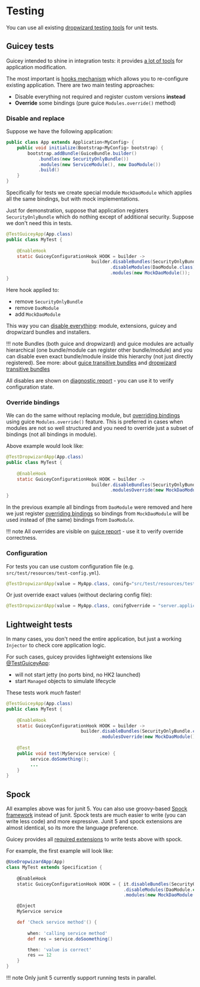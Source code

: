 # Testing

You can use all existing [dropwizard testing tools](https://www.dropwizard.io/en/stable/manual/testing.html) for unit tests.

## Guicey tests

Guicey intended to shine in integration tests: it provides [a lot of tools](guide/test/overview.md) for application modification.

The most important is [hooks mechanism](guide/hooks.md) which allows you to re-configure
existing application. There are two main testing approaches:

* Disable everything not required and register custom versions **instead**
* **Override** some bindings (pure guice `Modules.override()` method)

### Disable and replace

Suppose we have the following application:

```java 
public class App extends Application<MyConfig> {
    public void initialize(Bootstrap<MyConfig> bootstrap) {
        bootstrap.addBundle(GuiceBundle.builder()
            .bundles(new SecurityOnlyBundle())
            .modules(new ServiceModule(), new DaoModule())
            .build()
    }
}
```

Specifically for tests we create special module `MockDaoModule` which applies
all the same bindings, but with mock implementations.

Just for demonstration, suppose that application registers `SecurityOnlyBundle` which
do nothing except of additional security. Suppose we don't need this in tests.

```java
@TestGuiceyApp(App.class)
public class MyTest {   
    
    @EnableHook
    static GuiceyConfigurationHook HOOK = builder -> 
                                builder.disableBundles(SecurityOnlyBundle.class)
                                       .disableModules(DaoModule.class)
                                       .modules(new MockDaoModule());                
}
```

Here hook applied to:

- remove `SecurityOnlyBundle`
- remove `DaoModule`
- add `MockDaoModule`

This way you can [disable everything](guide/disables.md): module, extensions, guicey and
dropwizard bundles and installers.

!!! note
    Bundles (both guice and dropwizard) and guice modules are actually hierarchical (one bundle/module can register other bundle/module)
    and you can disable even exact bundle/module inside this hierarchy (not just directly registered).
    See more: about [guice transitive bundles](guide/guice/module-analysis.md#transitive-modules)
    and [dropwizard transitive bundles](guide/bundles.md#transitive-bundles-tracking)

All disables are shown on [diagnostic report](guide/diagnostic/configuration-report.md) - you can use it to verify 
configuration state. 
    
### Override bindings

We can do the same without replacing module, but [overriding bindings](guide/guice/override.md) using guice
`Modules.override()` feature. This is preferred in cases when modules are not so well
structured and you need to override just a subset of bindings (not all bindings in module).

Above example would look like:

```java
@TestDropwizardApp(App.class)
public class MyTest {    
    
    @EnableHook
    static GuiceyConfigurationHook HOOK = builder -> 
                                builder.disableBundles(SecurityOnlyBundle.class)                                       
                                       .modulesOverride(new MockDaoModule());       
}
```  

In the previous example all bindings from `DaoModule` were removed and here we just register
[overriding bindings](guide/guice/override.md) so bindings from `MockDaoModule` will be used
instead of (the same) bindings from `DaoModule`.

!!! note
    All overrides are visible on [guice report](guide/diagnostic/guice-report.md) - use it to verify
    override correctness.

### Configuration

For tests you can use custom configuration file (e.g. `src/test/resources/test-config.yml`).

```java
@TestDropwizardApp(value = MyApp.class, conifg="src/test/resources/test-config.yml")
``` 

Or just override exact values (without declaring config file):

```java
@TestDropwizardApp(value = MyApp.class, conifgOverride = "server.applicationConnectors[0].port: 0") 
```
    
## Lightweight tests

In many cases, you don't need the entire application, but just a working `Injector` to check core application logic.

For such cases, guicey provides lightweight extensions like [@TestGuiceyApp](guide/test/junit5.md#testguiceyapp):

- will not start jetty (no ports bind, no HK2 launched)
- start `Managed` objects to simulate lifecycle

These tests work *much* faster!     

```java
@TestGuiceyApp(App.class)
public class MyTest {    
    
    @EnableHook
    static GuiceyConfigurationHook HOOK = builder -> 
                            builder.disableBundles(SecurityOnlyBundle.class)                                       
                                   .modulesOverride(new MockDaoModule());    
    
    @Test
    public void test(MyService service) {
         service.doSomething();
         ...  
    }       
}
``` 

## Spock

All examples above was for junit 5. You can also use groovy-based [Spock framework](http://spockframework.org/) instead of junit. 
Spock tests are much easier to write (you can write less code) and more expressive. Junit 5 and spock
extensions are almost identical, so its more the language preference.

Guicey provides all [required extensions](guide/test/spock.md) to write tests above with spock.

For example, the first example will look like:

```groovy       
@UseDropwizardApp(App)
class MyTest extends Specification {    
    
    @EnableHook
    static GuiceyConfigurationHook HOOK = { it.disableBundles(SecurityOnlyBundle.class)
                                            .disableModules(DaoModule.class)
                                            .modules(new MockDaoModule()) }

    @Inject
    MyService service

    def 'Check service method'() {
    
        when: 'calling service method'
        def res = service.doSoomething()

        then: 'value is correct'
        res == 12
    }      
}
```

!!! note
    Only junit 5 currently support running tests in parallel.